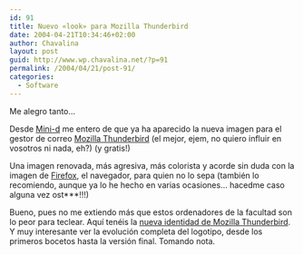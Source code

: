 ```yaml
---
id: 91
title: Nuevo «look» para Mozilla Thunderbird
date: 2004-04-21T10:34:46+02:00
author: Chavalina
layout: post
guid: http://www.wp.chavalina.net/?p=91
permalink: /2004/04/21/post-91/
categories:
  - Software
---
```

Me alegro tanto…

Desde <a href=http://www.minid.net/archivos/categorias/mozilla\_thunderbird/nueva\_identidad\_del\_mozilla\_thunderbird.php target="\_blank">Mini-d</a> me entero de que ya ha aparecido la nueva imagen para el gestor de correo <a href=http://www.mozilla.org/products/thunderbird/ target="_blank">Mozilla Thunderbird</a> (el mejor, ejem, no quiero influir en vosotros ni nada, eh?) (y gratis!)

Una imagen renovada, más agresiva, más colorista y acorde sin duda con la imagen de <a href=http://www.mozilla.org/products/firefox/ target="_blank">Firefox</a>, el navegador, para quien no lo sepa (también lo recomiendo, aunque ya lo he hecho en varias ocasiones… hacedme caso alguna vez ost\***!!!)

Bueno, pues no me extiendo más que estos ordenadores de la facultad son lo peor para teclear. Aqu&iacute; tenéis la <a href=http://www.hicksdesign.co.uk/journal/2004/04/thunderbird/ target="_blank">nueva identidad de Mozilla Thunderbird</a>. Y muy interesante ver la evoluci&oacute;n completa del logotipo, desde los primeros bocetos hasta la versi&oacute;n final. Tomando nota.